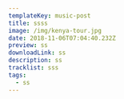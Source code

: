 ```yaml
---
templateKey: music-post
title: ssss
image: /img/kenya-tour.jpg
date: 2018-11-06T07:04:40.232Z
preview: ss
downloadLink: ss
description: ss
tracklist: sss
tags:
  - ss
---
```


